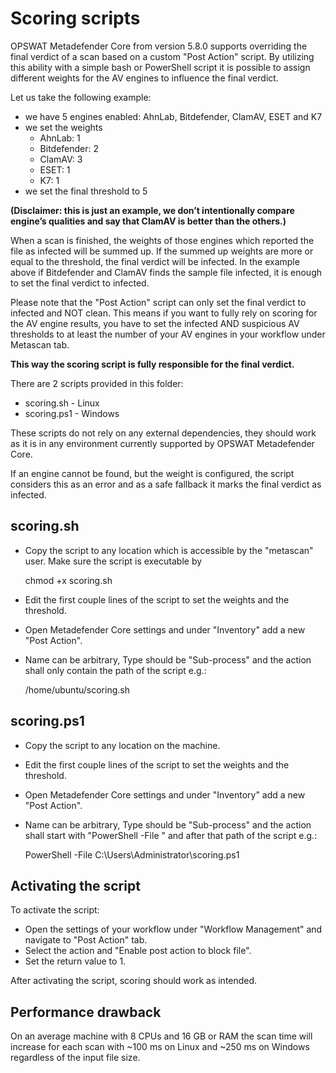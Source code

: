 
# Scoring scripts

OPSWAT Metadefender Core from version 5.8.0 supports overriding the final verdict of a scan based on a custom "Post Action" script. By utilizing this ability with a simple bash or PowerShell script it is possible to assign different weights for the AV engines to influence the final verdict.

Let us take the following example:

* we have 5 engines enabled: AhnLab, Bitdefender, ClamAV, ESET and K7
* we set the weights
	* AhnLab: 1
	* Bitdefender: 2
	* ClamAV: 3
	* ESET: 1
	* K7: 1
* we set the final threshold to 5

**(Disclaimer: this is just an example, we don’t intentionally compare engine’s qualities and say that ClamAV is better than the others.)**

When a scan is finished, the weights of those engines which reported the file as infected will be summed up. If the summed up weights are more or equal to the threshold, the final verdict will be infected. In the example above if Bitdefender and ClamAV finds the sample file infected, it is enough to set the final verdict to infected.

Please note that the "Post Action" script can only set the final verdict to infected and NOT clean. This means if you want to fully rely on scoring for the AV engine results, you have to set the infected AND suspicious AV thresholds to at least the number of your AV engines in your workflow under Metascan tab.

**This way the scoring script is fully responsible for the final verdict.**

There are 2 scripts provided in this folder:

* scoring.sh - Linux
* scoring.ps1 - Windows

These scripts do not rely on any external dependencies, they should work as it is in any environment currently supported by OPSWAT Metadefender Core.

If an engine cannot be found, but the weight is configured, the script considers this as an error and as a safe fallback it marks the final verdict as infected.

## scoring.sh
* Copy the script to any location which is accessible by the "metascan" user. Make sure the script is executable by

    chmod +x scoring.sh

* Edit the first couple lines of the script to set the weights and the threshold.
* Open Metadefender Core settings and under "Inventory" add a new "Post Action".
* Name can be arbitrary, Type should be "Sub-process" and the action shall only contain the path of the script e.g.:

    /home/ubuntu/scoring.sh

## scoring.ps1
* Copy the script to any location on the machine.
* Edit the first couple lines of the script to set the weights and the threshold.
* Open Metadefender Core settings and under "Inventory" add a new "Post Action".
* Name can be arbitrary, Type should be "Sub-process" and the action shall start with "PowerShell -File " and after that path of the script e.g.:

    PowerShell -File C:\Users\Administrator\scoring.ps1

## Activating the script
To activate the script:

* Open the settings of your workflow under "Workflow Management" and navigate to "Post Action" tab.
* Select the action and "Enable post action to block file".
* Set the return value to 1.

After activating the script, scoring should work as intended.

## Performance drawback
On an average machine with 8 CPUs and 16 GB or RAM the scan time will increase for each scan with ~100 ms on Linux and ~250 ms on Windows regardless of the input file size.
